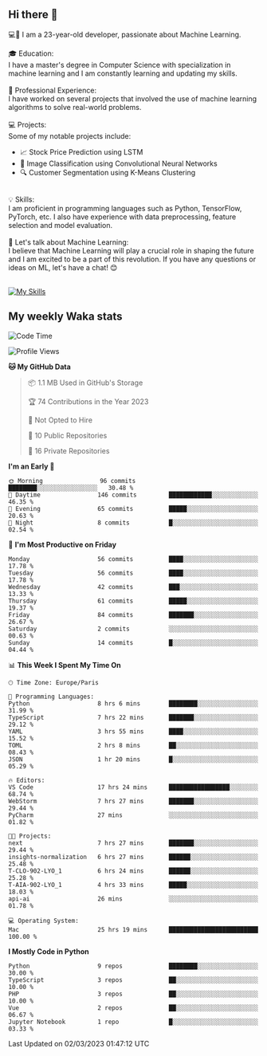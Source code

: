 ## Hi there 👋

💻🤖 I am a 23-year-old developer, passionate about Machine Learning.</br>

🎓 Education:</br>
I have a master's degree in Computer Science with specialization in machine learning and I am constantly learning and updating my skills.
</br></br>
💼 Professional Experience:</br>
I have worked on several projects that involved the use of machine learning algorithms to solve real-world problems.
</br></br>
💻 Projects:</br>
Some of my notable projects include:
</br>
- 📈 Stock Price Prediction using LSTM</br>
- 🤖 Image Classification using Convolutional Neural Networks</br>
- 🔍 Customer Segmentation using K-Means Clustering</br>
</br>
💡 Skills:</br>
I am proficient in programming languages such as Python, TensorFlow, PyTorch, etc. I also have experience with data preprocessing, feature selection and model evaluation.
</br></br>
💬 Let's talk about Machine Learning:</br>
I believe that Machine Learning will play a crucial role in shaping the future and I am excited to be a part of this revolution. If you have any questions or ideas on ML, let's have a chat! 😊
</br></br>

[![My Skills](https://skillicons.dev/icons?i=html,css,docker,express,figma,firebase,graphql,nodejs,react,ts,vue,py,pytorch)](https://skillicons.dev)

## My weekly Waka stats

<!--START_SECTION:waka-->
![Code Time](http://img.shields.io/badge/Code%20Time-3%2C442%20hrs%2011%20mins-blue)

![Profile Views](http://img.shields.io/badge/Profile%20Views-2-blue)

**🐱 My GitHub Data** 

> 📦 1.1 MB Used in GitHub's Storage 
 > 
> 🏆 74 Contributions in the Year 2023
 > 
> 🚫 Not Opted to Hire
 > 
> 📜 10 Public Repositories 
 > 
> 🔑 16 Private Repositories 
 > 
**I'm an Early 🐤** 

```text
🌞 Morning                96 commits          ████████░░░░░░░░░░░░░░░░░   30.48 % 
🌆 Daytime                146 commits         ████████████░░░░░░░░░░░░░   46.35 % 
🌃 Evening                65 commits          █████░░░░░░░░░░░░░░░░░░░░   20.63 % 
🌙 Night                  8 commits           █░░░░░░░░░░░░░░░░░░░░░░░░   02.54 % 
```
📅 **I'm Most Productive on Friday** 

```text
Monday                   56 commits          ████░░░░░░░░░░░░░░░░░░░░░   17.78 % 
Tuesday                  56 commits          ████░░░░░░░░░░░░░░░░░░░░░   17.78 % 
Wednesday                42 commits          ███░░░░░░░░░░░░░░░░░░░░░░   13.33 % 
Thursday                 61 commits          █████░░░░░░░░░░░░░░░░░░░░   19.37 % 
Friday                   84 commits          ███████░░░░░░░░░░░░░░░░░░   26.67 % 
Saturday                 2 commits           ░░░░░░░░░░░░░░░░░░░░░░░░░   00.63 % 
Sunday                   14 commits          █░░░░░░░░░░░░░░░░░░░░░░░░   04.44 % 
```


📊 **This Week I Spent My Time On** 

```text
🕑︎ Time Zone: Europe/Paris

💬 Programming Languages: 
Python                   8 hrs 6 mins        ████████░░░░░░░░░░░░░░░░░   31.99 % 
TypeScript               7 hrs 22 mins       ███████░░░░░░░░░░░░░░░░░░   29.12 % 
YAML                     3 hrs 55 mins       ████░░░░░░░░░░░░░░░░░░░░░   15.52 % 
TOML                     2 hrs 8 mins        ██░░░░░░░░░░░░░░░░░░░░░░░   08.43 % 
JSON                     1 hr 20 mins        █░░░░░░░░░░░░░░░░░░░░░░░░   05.29 % 

🔥 Editors: 
VS Code                  17 hrs 24 mins      █████████████████░░░░░░░░   68.74 % 
WebStorm                 7 hrs 27 mins       ███████░░░░░░░░░░░░░░░░░░   29.44 % 
PyCharm                  27 mins             ░░░░░░░░░░░░░░░░░░░░░░░░░   01.82 % 

🐱‍💻 Projects: 
next                     7 hrs 27 mins       ███████░░░░░░░░░░░░░░░░░░   29.44 % 
insights-normalization   6 hrs 27 mins       ██████░░░░░░░░░░░░░░░░░░░   25.48 % 
T-CLO-902-LYO_1          6 hrs 24 mins       ██████░░░░░░░░░░░░░░░░░░░   25.28 % 
T-AIA-902-LYO_1          4 hrs 33 mins       █████░░░░░░░░░░░░░░░░░░░░   18.03 % 
api-ai                   26 mins             ░░░░░░░░░░░░░░░░░░░░░░░░░   01.78 % 

💻 Operating System: 
Mac                      25 hrs 19 mins      █████████████████████████   100.00 % 
```

**I Mostly Code in Python** 

```text
Python                   9 repos             ████████░░░░░░░░░░░░░░░░░   30.00 % 
TypeScript               3 repos             ██░░░░░░░░░░░░░░░░░░░░░░░   10.00 % 
PHP                      3 repos             ██░░░░░░░░░░░░░░░░░░░░░░░   10.00 % 
Vue                      2 repos             ██░░░░░░░░░░░░░░░░░░░░░░░   06.67 % 
Jupyter Notebook         1 repo              █░░░░░░░░░░░░░░░░░░░░░░░░   03.33 % 
```




 Last Updated on 02/03/2023 01:47:12 UTC
<!--END_SECTION:waka-->

